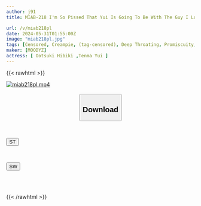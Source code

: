 ```yaml
---
author: j91
title: MIAB-218 I'm So Pissed That Yui Is Going To Be With The Guy I Love! So... I Had Her Cum Inside Me Before We Got Married... Yui Tenma

url: /v/miab218pl
date: 2024-05-31T01:55:00Z
image: "miab218pl.jpg"
tags: [Censored, Creampie, (tag-censored), Deep Throating, Promiscuity, Cuckold	]
maker: [MOODYZ]
actress: [ Ootsuki Hibiki ,Tenma Yui ]
---
```



{{< rawhtml >}}

<div class="video" data-videoid="opjLY1xGK0Sx16">
    <a href="javascript:;">
        <img src="/v/miab218pl/miab218pl.jpg" width="WIDTH" height="HEIGHT" alt="miab218pl.mp4" loading="lazy">
    </a>
</div>

<script type="text/javascript" src="https://j91.asia/asset/on-demand-st.js"></script>

<br>
  <link rel="stylesheet" href="https://j91.asia/asset/bs5.css">
  
  <center>
  <button class="btn btn-primary" type="button" data-bs-toggle="collapse" data-bs-target=".multi-collapse" aria-expanded="false" aria-controls="multiCollapseExample1 multiCollapseExample2"><h2>Download</h2></button></center>
</p>
<div class="row">
  <div class="col">
    <div class="collapse multi-collapse" id="multiCollapseExample1">
      <div class="card card-body">
	      	      <br>
<div class="buttons">  
<p><a href="/v/miab218pl/st.html" target="_blank"><button class="btn-hover color-3"><i class="fa fa-download"></i> ST</button></a></p></div>
    </div>
  </div>
</div>
  <div class="col">
    <div class="collapse multi-collapse" id="multiCollapseExample2">
      <div class="card card-body">
	      <br>
<div class="buttons">
<p><a href="/v/miab218pl/sw.html" target="_blank"><button class="btn-hover color-2"><i class="fa fa-download"></i> SW</button></a></p></div>
<br><br>
      </div>
    </div>
  </div>
</div>

{{< /rawhtml >}}